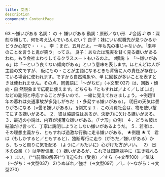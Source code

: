 ```yaml
---
title: 文法：
description
component: ContentPage
---
```



63.～嫌いがある
名詞： の ＋ 嫌いがある
動詞：原形／ない形  
♪会話 ♪
李：深刻な顔して、何を考え込んでいるんだい？
良子：妹にいい就職先が見つかるかどうか心配で・・・。
李 ：まだ、五月だよ。一年も先の事じゃないか。「来年のことを言うと鬼が笑う」ってさ。 良子：あなたは現実を甘く見る嫌いがあるわね。もう会社まわりしてるクラスメートもいるのよ。
♯解説 ♭
「～嫌いがある」は「～という良くない傾向がある」という意味を表します。ほとんどは人が主語の文ですが、 仮にもの・ことが主語になるときも背後に人の責任が存在している場合に使われます。ですから自然現象や、単 に回数が多いことを表すときは使われません。その点、同義語に「～がちだ」（→文型 037）は、回数・傾向・自 然現象まで広範に使えます。どちらも「ともすれば／よく／しばしば」などの副詞と呼応することが多いので、 一緒に覚えておきましょう。→例題1)
年の暮れは交通事故が多発しがちだ（・多発する嫌いがある）。
明日の天気は曇りがちになる（×曇る嫌いがある）。
§例文 §
１．この消費社会は、物を使い捨てにする嫌いがある。
２．彼は協調性はあるが、決断力に欠ける嫌いがある。
３．最近の小説は、内容が浅薄な嫌いがある。（「ナ形」の例）
４．どうも彼は結論だけ言って、丁寧に説明しようとしない嫌いがあるようだ。
５．若者は、その理想主義から、ともすれば過激な行動に走る嫌いがある。
★例題 ★
1） 君は（もしかすると／ともすると）、独断専行に走り（がちだ／嫌いがある）から、もっと周りに気を配る
（ように／みたいに）心がけた方がいい。  
2） 日本の企業（ ）は学歴偏重（ ）嫌いがあるが、これでは国際競争に（生き残れる→ ）まい。
(^^)前課の解答(^^)
1)迫られ（受身）／すら（→文型100）／気味（～がち：→文型037）
2)うぬぼれ／強さ（→文型097）／し（～ながら：→文型270）
